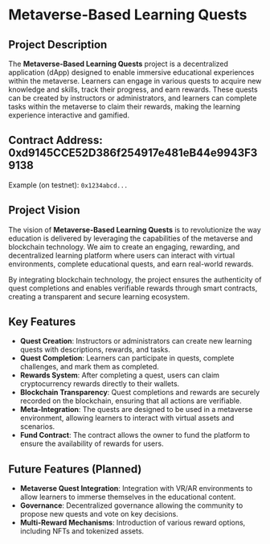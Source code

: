 # Metaverse-Based Learning Quests

## Project Description
The **Metaverse-Based Learning Quests** project is a decentralized application (dApp) designed to enable immersive educational experiences within the metaverse. Learners can engage in various quests to acquire new knowledge and skills, track their progress, and earn rewards. These quests can be created by instructors or administrators, and learners can complete tasks within the metaverse to claim their rewards, making the learning experience interactive and gamified.

## Contract Address: 0xd9145CCE52D386f254917e481eB44e9943F39138
Example (on testnet):
`0x1234abcd...`

## Project Vision
The vision of **Metaverse-Based Learning Quests** is to revolutionize the way education is delivered by leveraging the capabilities of the metaverse and blockchain technology. We aim to create an engaging, rewarding, and decentralized learning platform where users can interact with virtual environments, complete educational quests, and earn real-world rewards.

By integrating blockchain technology, the project ensures the authenticity of quest completions and enables verifiable rewards through smart contracts, creating a transparent and secure learning ecosystem.

## Key Features
- **Quest Creation**: Instructors or administrators can create new learning quests with descriptions, rewards, and tasks.
- **Quest Completion**: Learners can participate in quests, complete challenges, and mark them as completed.
- **Rewards System**: After completing a quest, users can claim cryptocurrency rewards directly to their wallets.
- **Blockchain Transparency**: Quest completions and rewards are securely recorded on the blockchain, ensuring that all actions are verifiable.
- **Meta-Integration**: The quests are designed to be used in a metaverse environment, allowing learners to interact with virtual assets and scenarios.
- **Fund Contract**: The contract allows the owner to fund the platform to ensure the availability of rewards for users.

## Future Features (Planned)
- **Metaverse Quest Integration**: Integration with VR/AR environments to allow learners to immerse themselves in the educational content.
- **Governance**: Decentralized governance allowing the community to propose new quests and vote on key decisions.
- **Multi-Reward Mechanisms**: Introduction of various reward options, including NFTs and tokenized assets.
                                                           
